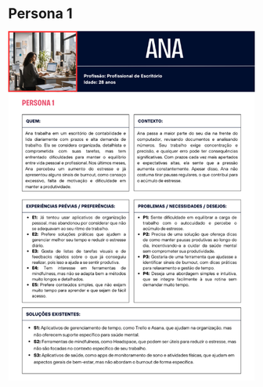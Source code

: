 # Persona 1
![Persona 1](https://github.com/abreulucass/IHC-TP2/blob/main/imgs/Personas/Pesona%201%20-%20Ana.png?raw=true)


